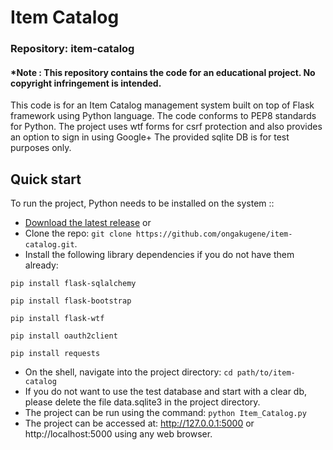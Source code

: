 # Item Catalog
### Repository: item-catalog
#### *Note : This repository contains the code for an educational project. No copyright infringement is intended.

This code is for an Item Catalog management system built on top of Flask framework using Python language.
The code conforms to PEP8 standards for Python.
The project uses wtf forms for csrf protection and also provides an option to sign in using Google+
The provided sqlite DB is for test purposes only.


## Quick start

To run the project, Python needs to be installed on the system ::

- [Download the latest release](https://github.com/ongakugene/item-catalog/archive/master.zip)
    or
- Clone the repo: `git clone https://github.com/ongakugene/item-catalog.git`.
- Install the following library dependencies if you do not have them already:

`pip install flask-sqlalchemy`

`pip install flask-bootstrap`

`pip install flask-wtf`

`pip install oauth2client`

`pip install requests`

- On the shell, navigate into the project directory: `cd path/to/item-catalog`
- If you do not want to use the test database and start with a clear db, please delete the file data.sqlite3 in the project directory.
- The project can be run using the command: `python Item_Catalog.py`
- The project can be accessed at:  http://127.0.0.1:5000 or http://localhost:5000 using any web browser.